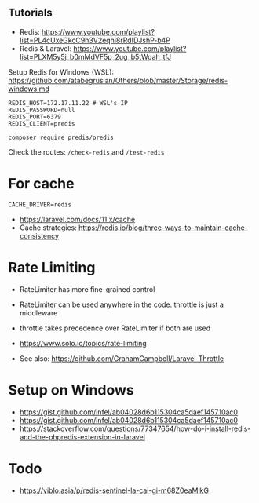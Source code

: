 
## Tutorials

- Redis: https://www.youtube.com/playlist?list=PL4cUxeGkcC9h3V2eqhi8rRdIDJshP-b4P
- Redis & Laravel: https://www.youtube.com/playlist?list=PLXM5y5j_b0mMdVF5p_2ug_b5tWqah_tfJ

Setup Redis for Windows (WSL): https://github.com/atabegruslan/Others/blob/master/Storage/redis-windows.md

```
REDIS_HOST=172.17.11.22 # WSL's IP
REDIS_PASSWORD=null
REDIS_PORT=6379
REDIS_CLIENT=predis
```

`composer require predis/predis`

Check the routes: `/check-redis` and `/test-redis`

# For cache

`CACHE_DRIVER=redis`

- https://laravel.com/docs/11.x/cache
- Cache strategies: https://redis.io/blog/three-ways-to-maintain-cache-consistency

# Rate Limiting

- RateLimiter has more fine-grained control
- RateLimiter can be used anywhere in the code. throttle is just a middleware
- throttle takes precedence over RateLimiter if both are used  

- https://www.solo.io/topics/rate-limiting
- See also: https://github.com/GrahamCampbell/Laravel-Throttle

# Setup on Windows

- https://gist.github.com/lnfel/ab04028d6b115304ca5daef145710ac0
- https://gist.github.com/lnfel/ab04028d6b115304ca5daef145710ac0
- https://stackoverflow.com/questions/77347654/how-do-i-install-redis-and-the-phpredis-extension-in-laravel

# Todo

- https://viblo.asia/p/redis-sentinel-la-cai-gi-m68Z0eaMlkG